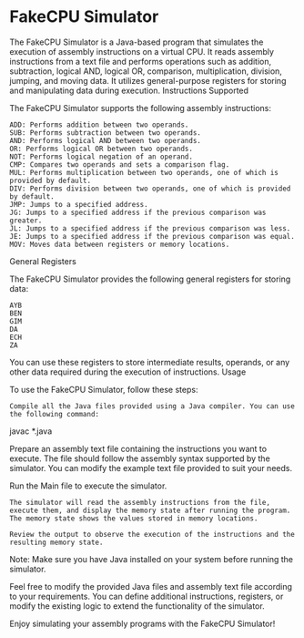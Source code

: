 # FakeCPU Simulator
The FakeCPU Simulator is a Java-based program that simulates the execution of assembly instructions on a virtual CPU. It reads assembly instructions from a text file and performs operations such as addition, subtraction, logical AND, logical OR, comparison, multiplication, division, jumping, and moving data. It utilizes general-purpose registers for storing and manipulating data during execution.
Instructions Supported

The FakeCPU Simulator supports the following assembly instructions:

    ADD: Performs addition between two operands.
    SUB: Performs subtraction between two operands.
    AND: Performs logical AND between two operands.
    OR: Performs logical OR between two operands.
    NOT: Performs logical negation of an operand.
    CMP: Compares two operands and sets a comparison flag.
    MUL: Performs multiplication between two operands, one of which is provided by default.
    DIV: Performs division between two operands, one of which is provided by default.
    JMP: Jumps to a specified address.
    JG: Jumps to a specified address if the previous comparison was greater.
    JL: Jumps to a specified address if the previous comparison was less.
    JE: Jumps to a specified address if the previous comparison was equal.
    MOV: Moves data between registers or memory locations.

General Registers

The FakeCPU Simulator provides the following general registers for storing data:

    AYB
    BEN
    GIM
    DA
    ECH
    ZA

You can use these registers to store intermediate results, operands, or any other data required during the execution of instructions.
Usage

To use the FakeCPU Simulator, follow these steps:

    Compile all the Java files provided using a Java compiler. You can use the following command:

javac *.java

Prepare an assembly text file containing the instructions you want to execute. The file should follow the assembly syntax supported by the simulator. You can modify the example text file provided to suit your needs.

Run the Main file to execute the simulator.


    The simulator will read the assembly instructions from the file, execute them, and display the memory state after running the program. The memory state shows the values stored in memory locations.

    Review the output to observe the execution of the instructions and the resulting memory state.

Note: Make sure you have Java installed on your system before running the simulator.

Feel free to modify the provided Java files and assembly text file according to your requirements. You can define additional instructions, registers, or modify the existing logic to extend the functionality of the simulator.

Enjoy simulating your assembly programs with the FakeCPU Simulator!
